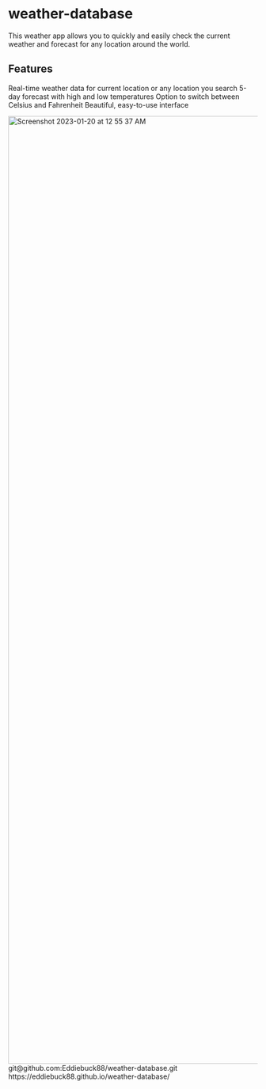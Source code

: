 # weather-database
This weather app allows you to quickly and easily check the current weather and forecast for any location around the world.

## Features
Real-time weather data for current location or any location you search
5-day forecast with high and low temperatures
Option to switch between Celsius and Fahrenheit
Beautiful, easy-to-use interface

<img width="1916" alt="Screenshot 2023-01-20 at 12 55 37 AM" src="https://user-images.githubusercontent.com/118215520/213657095-0eb0801e-b50a-4703-90bc-989d69688967.png">
git@github.com:Eddiebuck88/weather-database.git
https://eddiebuck88.github.io/weather-database/


